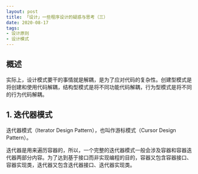 ```yaml
---
layout: post
title: 「设计」一些程序设计的疑惑与思考（三）
date: 2020-08-17
tags: 
- 设计原则
- 设计模式
---
```


## 概述

实际上，设计模式要干的事情就是解耦，是为了应对代码的复杂性。创建型模式是将创建和使用代码解耦，结构型模式是将不同功能代码解耦，行为型模式是将不同的行为代码解耦。


## 1. 迭代器模式

迭代器模式（Iterator Design Pattern），也叫作游标模式（Cursor Design Pattern）。

迭代器是用来遍历容器的，所以，一个完整的迭代器模式一般会涉及容器和容器迭代器两部分内容。为了达到基于接口而非实现编程的目的，容器又包含容器接口、容器实现类，迭代器又包含迭代器接口、迭代器实现类。